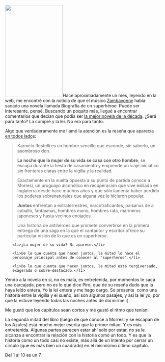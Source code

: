 <html><body><a href="/wp-content/uploads/2010/10/zambalibro.jpg"><img class="alignright size-medium wp-image-2853" title="zambalibro" src="/wp-content/uploads/2010/10/zambalibro-188x300.jpg" alt="" width="188" height="300"></a>Hace aproximadamente un mes, leyendo en la web, me encontré con la noticia de que el músico <a href="http://www.zambayonny.com.ar/" target="_blank">Zambayonny</a> había sacado una novela llamada Biografía de un superhéroe. Puede ser interesante, pensé. Buscando un poquito más, llegué a encontrar comentarios que decían que podía ser <a href="http://zambayonny.files.wordpress.com/2010/06/perfil2.jpg" target="_blank">la mejor novela de la década</a>. ¿Será para tanto? La compré y la leí. No era para tanto.



Algo que verdaderamente me llamó la atención es la reseña que aparecía <a href="http://www.editorialmarea.com.ar/biografia.html" target="_blank">en todos lado</a>s:

<blockquote>Karmelo Restelli es un hombre sencillo que esconde, sin saberlo, un asombroso don.

<strong> La noche que la mujer de su vida se casa con otro  hombre</strong>, se escapa durante la fiesta de casamiento y emprende un viaje  iniciático sin fronteras claras entre la vigilia y la realidad.

Exactamente  en la vuelta opuesta a su punto de partida conoce a Morresi, un  uruguayo alcohólico en recuperación que vive exiliado en Inglaterra  desde hace muchos años y que sólo lamenta haber perdido los poderes  sobrenaturales que alguna vez lo hicieron popular.

<strong>Juntos</strong> enfrentan a extraterrestres,  narcotraficantes, paisanos de a caballo, fantasmas, hombres mono,  hombres rata, marineros japoneses y hasta vecinos enojados.

Una historia de antihéroes que promete convertirse  en la primera entrega de una saga en la que el cantautor y escritor  ofrece su particular visión de lo que es un superhéroe.</blockquote>

<ol>

	<li>¿La mujer de su vida? Ni aparece.</li>

	<li>De lo que cuenta que hacen juntos, la mitad lo hace el personaje principal antes de conocer al "superheroe".</li>

	<li>De lo que cuenta que hacen juntos, la mitad está tergiversado, exagerado o sobre-destacado.</li>

</ol>

Yendo a la novela en si, no es mala, es entretenida, por momentos te saca una carcajada, pero no es lo que dice Piro, que de su reseña dudo que la haya leído entera. Yo la leí entera y me hago cargo. Se presenta  como una historia entre la vigilia y el sueño, así son algunos pasajes, y así la leí yo, por que la estuve leyendo todas las noches antes de dormirme :)



Me gustó que los capítulos sean cortos y me gustó el ritmo que tenían.



La segunda mitad del libro (luego de que conoce a Morresi y se escapan de los Azules) está mucho mejor escrita que la primer mitad. Y es más entretenida. Algunas partes parecen estar ahí solo por estar, no se le alcanza a encontrar la relación con la historia como un todo. Y es que la historia como un todo casi no existe, más allá de un intento por cerrar un círculo (que es más bien un cuadrado) en el mismísimo último capítulo.



Del 1 al 10 es un 7.</body></html>